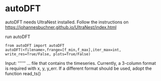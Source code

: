 # autoDFT

autoDFT needs UltraNest installed. Follow the instructions on https://johannesbuchner.github.io/UltraNest/index.html

run autoDFT

```
from autoDFT import autoDFT
autoDFT(<filename>,frange=[f_min,f_max],iter_max=int, write_res=True/False, plots=True/False)
```
Input:
'''<filename>''' ... file that contains the timeseries. Currently, a 3-column format is required with x, y, y_err. If a different format should be used, adopt the function read_ts()
